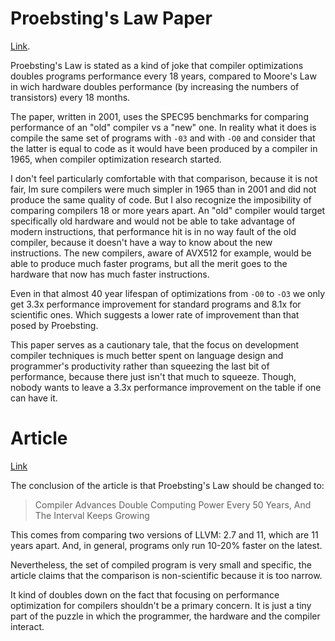 # Proebsting's Law Paper

[Link](https://gwern.net/doc/cs/algorithm/2001-scott.pdf).

Proebsting's Law is stated as a kind of joke that compiler optimizations doubles programs performance every 18 years, compared to Moore's Law in wich hardware doubles performance (by increasing the numbers of transistors) every 18 months.

The paper, written in 2001, uses the SPEC95 benchmarks for comparing performance of an "old" compiler vs a "new" one. In reality what it does is compile the same set of programs with `-03` and with `-O0` and consider that the latter is equal to code as it would have been produced by a compiler in 1965, when compiler optimization research started.

I don't feel particularly comfortable with that comparison, because it is not fair, Im sure compilers were much simpler in 1965 than in 2001 and did not produce the same quality of code. But I also recognize the imposibility of comparing compilers 18 or more years apart. An "old" compiler would target specifically old hardware and would not be able to take advantage of modern instructions, that performance hit is in no way fault of the old compiler, because it doesn't have a way to know about the new instructions. The new compilers, aware of AVX512 for example, would be able to produce much faster programs, but all the merit goes to the hardware that now has much faster instructions.

Even in that almost 40 year lifespan of optimizations from `-O0` to `-O3` we only get 3.3x performance improvement for standard programs and 8.1x for scientific ones. Which suggests a lower rate of improvement than that posed by Proebsting.

This paper serves as a cautionary tale, that the focus on development compiler techniques is much better spent on language design and programmer's productivity rather than squeezing the last bit of performance, because there just isn't that much to squeeze. Though, nobody wants to leave a 3.3x performance improvement on the table if one can have it. 

# Article

[Link](https://zeux.io/2022/01/08/on-proebstings-law/)

The conclusion of the article is that Proebsting's Law should be changed to:

> Compiler Advances Double Computing Power Every 50 Years, And The Interval Keeps Growing

This comes from comparing two versions of LLVM: 2.7 and 11, which are 11 years apart. And, in general, programs only run 10-20% faster on the latest.

Nevertheless, the set of compiled program is very small and specific, the article claims that the comparison is non-scientific because it is too narrow.

It kind of doubles down on the fact that focusing on performance optimization for compilers shouldn't be a primary concern. It is just a tiny part of the puzzle in which the programmer, the hardware and the compiler interact.
